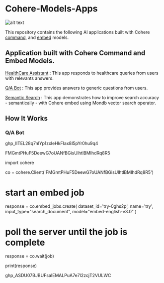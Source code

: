 # Cohere-Models-Apps

![alt text](https://encrypted-tbn0.gstatic.com/images?q=tbn:ANd9GcTojaKMXPTm8FhVKO4YmC-BwNXovBJJZ7x0FVwQcw5auO5QX7t-LZvxxuTFuMibZv75KzU&usqp=CAU)

This repository contains the following AI applications built with Cohere [command](https://cohere.com/command?_gl=1*1bccwue*_gcl_au*MTI0ODM1NjY2OS4xNzIwNjIxMjc1*_ga*NDg5MDI2MzAuMTcyMDYyMTI4MQ..*_ga_CRGS116RZS*MTcyMjU4MDUwNi40Ny4wLjE3MjI1ODA1MDYuNjAuMC4w), and [embed](https://cohere.com/embed?_gl=1*5gvy8z*_gcl_au*MTI0ODM1NjY2OS4xNzIwNjIxMjc1*_ga*NDg5MDI2MzAuMTcyMDYyMTI4MQ..*_ga_CRGS116RZS*MTcyMjU4MDYxMi40Ny4wLjE3MjI1ODA2MTIuNjAuMC4w) models.   

## Application built with Cohere **Command** and **Embed** Models.   


[HealthCare Assistant]() :  This app responds to healthcare queries from users with relevants answers. 

[Q/A Bot]() : This app provides answers to generic questions from users. 

[Semantic Search]() : This app demonstrates how to improve search accuracy - semantically - with Cohere embed using Mondb vector search operator.  


## How It Works 

### Q/A Bot 















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

FMGmtPHuF5DeewG7oUANfBGisUlhtlBMIhdRq8R5


import cohere

co = cohere.Client('FMGmtPHuF5DeewG7oUANfBGisUlhtlBMIhdRq8R5')

# start an embed job
response = co.embed_jobs.create(
    dataset_id='try-0ghs2p',
    name='try',
    input_type="search_document", 
    model="embed-english-v3.0"
)

# poll the server until the job is complete
response = co.wait(job)

print(response)

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
